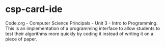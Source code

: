 # csp-card-ide
Code.org - Computer Science Principals - Unit 3 - Intro to Programming. This is an implementation of a programming interface to allow students to test their algorithms more quickly by coding it instead of writing it on a piece of paper.
